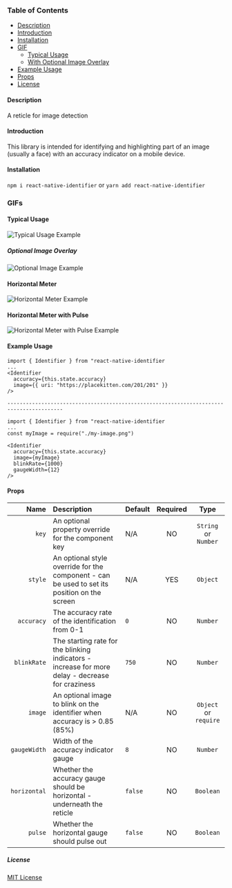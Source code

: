 <!-- START doctoc generated TOC please keep comment here to allow auto update -->
<!-- DON'T EDIT THIS SECTION, INSTEAD RE-RUN doctoc TO UPDATE -->

### Table of Contents

- [Description](#description)
- [Introduction](#introduction)
- [Installation](#installation)
- [GIF](#gif)
  - [Typical Usage](#typical-usage)
  - [With Optional Image Overlay](#with-optional-image-overlay)
- [Example Usage](#example-usage)
- [Props](#props)
- [License](#license)

<!-- END doctoc generated TOC please keep comment here to allow auto update -->

#### Description

A reticle for image detection

#### Introduction

This library is intended for identifying and highlighting part of an image (usually a face) with an accuracy indicator on a mobile device.

#### Installation

`npm i react-native-identifier`
or
`yarn add react-native-identifier`

### GIFs

#### Typical Usage

![Typical Usage Example](https://i.imgur.com/cR9QysY.gif)

##### Optional Image Overlay

![Optional Image Example](https://i.imgur.com/bmDG3UH.gif)

#### Horizontal Meter

![Horizontal Meter Example](https://i.imgur.com/LU2gIoo.gif)

#### Horizontal Meter with Pulse

![Horizontal Meter with Pulse Example](https://i.imgur.com/xx5nTfN.gif)

#### Example Usage

```
import { Identifier } from "react-native-identifier
...
<Identifier
  accuracy={this.state.accuracy}
  image={{ uri: "https://placekitten.com/201/201" }}
/>

----------------------------------------------------------------------------------------

import { Identifier } from "react-native-identifier
...
const myImage = require("./my-image.png")

<Identifier
  accuracy={this.state.accuracy}
  image={myImage}
  blinkRate={1000}
  gaugeWidth={12}
/>
```

#### Props

|         Name | Description                                                                                      | Default | Required |         Type          |
| -----------: | :----------------------------------------------------------------------------------------------- | :------ | :------: | :-------------------: |
|      `key`   | An optional property override for the component key                                              | N/A     |    NO    |  `String` or `Number`  |
|      `style` | An optional style override for the component - can be used to set its position on the screen     | N/A     |   YES    |       `Object`        |
|   `accuracy` | The accuracy rate of the identification from 0-1                                                 | `0`     |    NO    |       `Number`        |
|  `blinkRate` | The starting rate for the blinking indicators - increase for more delay - decrease for craziness | `750`   |    NO    |       `Number`        |
|      `image` | An optional image to blink on the identifier when accuracy is > 0.85 (85%)                       | N/A     |    NO    | `Object` or `require` |
| `gaugeWidth` | Width of the accuracy indicator gauge                                                            | `8`     |    NO    |       `Number`        |
| `horizontal` | Whether the accuracy gauge should be horizontal - underneath the reticle                         | `false` |    NO    |       `Boolean`       |
|      `pulse` | Whether the horizontal gauge should pulse out                                                    | `false` |    NO    |       `Boolean`       |

##### License

[MIT License](./license.md)
